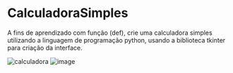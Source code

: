 # CalculadoraSimples
A fins de aprendizado com função (def), crie uma calculadora simples utilizando a linguagem de programação python, usando a biblioteca tkinter para criação da interface.


![calculadora](https://user-images.githubusercontent.com/85772380/201184653-64bfd132-611e-4b47-b72a-7fa95c9faa1b.png) 
![image](https://user-images.githubusercontent.com/85772380/201184782-ecc08776-3d4c-49fb-81fb-750043f13c05.png)

